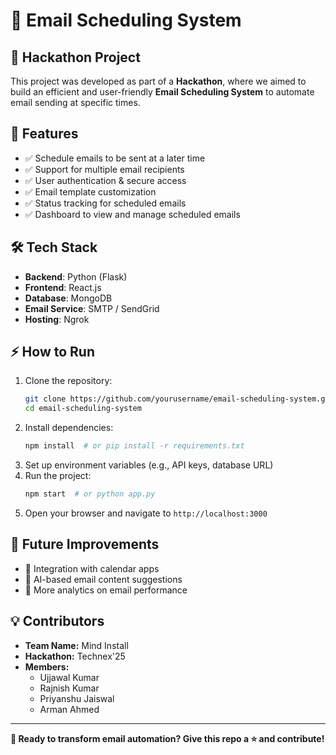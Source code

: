 # 📩 Email Scheduling System

## 🚀 Hackathon Project
This project was developed as part of a **Hackathon**, where we aimed to build an efficient and user-friendly **Email Scheduling System** to automate email sending at specific times.

## 📌 Features
- ✅ Schedule emails to be sent at a later time
- ✅ Support for multiple email recipients
- ✅ User authentication & secure access
- ✅ Email template customization
- ✅ Status tracking for scheduled emails
- ✅ Dashboard to view and manage scheduled emails

## 🛠️ Tech Stack
- **Backend**: Python (Flask)
- **Frontend**: React.js
- **Database**: MongoDB
- **Email Service**: SMTP / SendGrid
- **Hosting**: Ngrok

## ⚡ How to Run
1. Clone the repository:
   ```bash
   git clone https://github.com/yourusername/email-scheduling-system.git
   cd email-scheduling-system
   ```
2. Install dependencies:
   ```bash
   npm install  # or pip install -r requirements.txt
   ```
3. Set up environment variables (e.g., API keys, database URL)
4. Run the project:
   ```bash
   npm start  # or python app.py
   ```
5. Open your browser and navigate to `http://localhost:3000`

## 🎯 Future Improvements
- 📌 Integration with calendar apps
- 📌 AI-based email content suggestions
- 📌 More analytics on email performance

## 💡 Contributors
- **Team Name:** Mind Install
- **Hackathon:** Technex'25
- **Members:**
  - Ujjawal Kumar
  - Rajnish Kumar
  - Priyanshu Jaiswal
  - Arman Ahmed

---

**🚀 Ready to transform email automation? Give this repo a ⭐ and contribute!**

